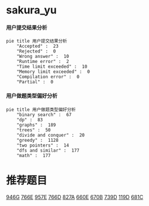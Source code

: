 # sakura_yu

<!-- tabs:start -->



#### **用户提交结果分析**

```mermaid
pie title 用户提交结果分析
    "Accepted" :  23
    "Rejected" :  0
    "Wrong answer" :  10
    "Runtime error" :  2
    "Time limit exceeded" :  10
    "Memory limit exceeded" :  0
    "Compilation error" :  0
    "Partial" :  0
```

#### **用户做题类型偏好分析**

```mermaid
pie title 用户做题类型偏好分析
    "binary search" :  67
    "dp" :  83
    "graphs" :  189
    "trees" :  50
    "divide and conquer" :  20
    "greedy" :  1128
    "two pointers" :  14
    "dfs and similar" :  177
    "math" :  177
```



<!-- tabs:end -->
# 推荐题目
[946G](https://codeforces.com/contest/946/problem/G)
[766E](https://codeforces.com/contest/766/problem/E)
[957E](https://codeforces.com/contest/957/problem/E)
[766D](https://codeforces.com/contest/766/problem/D)
[827A](https://codeforces.com/contest/827/problem/A)
[660E](https://codeforces.com/contest/660/problem/E)
[670B](https://codeforces.com/contest/670/problem/B)
[739D](https://codeforces.com/contest/739/problem/D)
[119D](https://codeforces.com/contest/119/problem/D)
[681C](https://codeforces.com/contest/681/problem/C)
